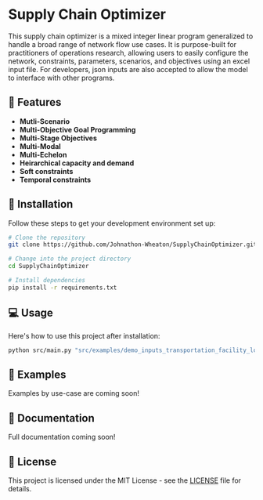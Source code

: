 # Supply Chain Optimizer

This supply chain optimizer is a mixed integer linear program generalized to handle a broad range of network flow use cases. It is purpose-built for practitioners of operations research, allowing users to easily configure the network, constraints, parameters, scenarios, and objectives using an excel input file. For developers, json inputs are also accepted to allow the model to interface with other programs.

## 🚀 Features

- **Mutli-Scenario**
- **Multi-Objective Goal Programming**
- **Multi-Stage Objectives**
- **Multi-Modal**
- **Multi-Echelon**
- **Heirarchical capacity and demand**
- **Soft constraints**
- **Temporal constraints**

## 🔧 Installation

Follow these steps to get your development environment set up:

```bash
# Clone the repository
git clone https://github.com/Johnathon-Wheaton/SupplyChainOptimizer.git

# Change into the project directory
cd SupplyChainOptimizer

# Install dependencies
pip install -r requirements.txt
```

## 💻 Usage

Here's how to use this project after installation:

```bash
python src/main.py "src/examples/demo_inputs_transportation_facility_location.json" -o "src/examples/demo_inputs_transportation_facility_location_results.xlsx"'
```

## 🌟 Examples

Examples by use-case are coming soon!

## 📖 Documentation

Full documentation coming soon!

## 📝 License

This project is licensed under the MIT License - see the [LICENSE](LICENSE) file for details.
